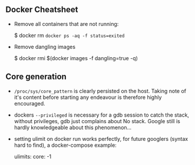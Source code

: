 ## Docker Cheatsheet

* Remove all containers that are not running:

    $ docker rm `docker ps -aq -f status=exited`

* Remove dangling images

    $ docker rmi $(docker images -f dangling=true -q)

## Core generation

  * `/proc/sys/core_pattern` is clearly persisted on the host. Taking note of
    it's content before starting any endeavour is therefore highly encouraged.
  * dockers `--privileged` is necessary for a gdb session to catch the stack,
    without privileges, gdb just complains about No stack. Google still is
    hardly knowledgeable about this phenomenon...
  * setting ulimit on docker run works perfectly, for future googlers (syntax hard to find),
    a docker-compose example:

    ulimits:
          core: -1
